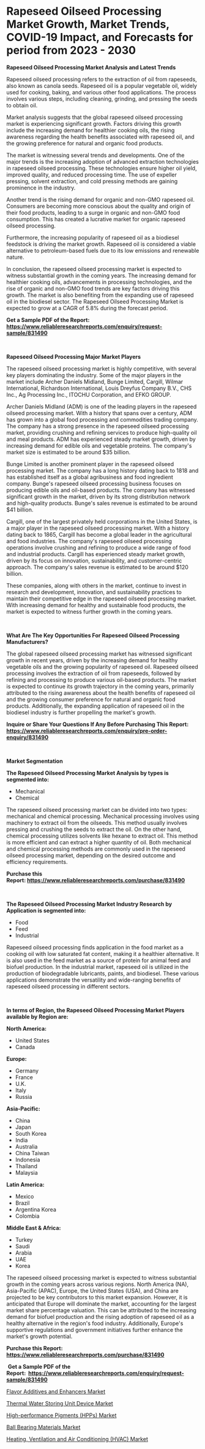 <p><h1>Rapeseed Oilseed Processing Market Growth, Market Trends, COVID-19 Impact, and Forecasts for period from 2023 - 2030</h1></p><p><strong>Rapeseed Oilseed Processing Market Analysis and Latest Trends</strong></p>
<p><p>Rapeseed oilseed processing refers to the extraction of oil from rapeseeds, also known as canola seeds. Rapeseed oil is a popular vegetable oil, widely used for cooking, baking, and various other food applications. The process involves various steps, including cleaning, grinding, and pressing the seeds to obtain oil.</p><p>Market analysis suggests that the global rapeseed oilseed processing market is experiencing significant growth. Factors driving this growth include the increasing demand for healthier cooking oils, the rising awareness regarding the health benefits associated with rapeseed oil, and the growing preference for natural and organic food products.</p><p>The market is witnessing several trends and developments. One of the major trends is the increasing adoption of advanced extraction technologies in rapeseed oilseed processing. These technologies ensure higher oil yield, improved quality, and reduced processing time. The use of expeller pressing, solvent extraction, and cold pressing methods are gaining prominence in the industry.</p><p>Another trend is the rising demand for organic and non-GMO rapeseed oil. Consumers are becoming more conscious about the quality and origin of their food products, leading to a surge in organic and non-GMO food consumption. This has created a lucrative market for organic rapeseed oilseed processing.</p><p>Furthermore, the increasing popularity of rapeseed oil as a biodiesel feedstock is driving the market growth. Rapeseed oil is considered a viable alternative to petroleum-based fuels due to its low emissions and renewable nature.</p><p>In conclusion, the rapeseed oilseed processing market is expected to witness substantial growth in the coming years. The increasing demand for healthier cooking oils, advancements in processing technologies, and the rise of organic and non-GMO food trends are key factors driving this growth. The market is also benefiting from the expanding use of rapeseed oil in the biodiesel sector. The Rapeseed Oilseed Processing Market is expected to grow at a CAGR of 5.8% during the forecast period.</p></p>
<p><strong>Get a Sample PDF of the Report:&nbsp; <a href="https://www.reliableresearchreports.com/enquiry/request-sample/831490">https://www.reliableresearchreports.com/enquiry/request-sample/831490</a></strong></p>
<p>&nbsp;</p>
<p><strong>Rapeseed Oilseed Processing Major Market Players</strong></p>
<p><p>The rapeseed oilseed processing market is highly competitive, with several key players dominating the industry. Some of the major players in the market include Archer Daniels Midland, Bunge Limited, Cargill, Wilmar International, Richardson International, Louis Dreyfus Company B.V., CHS Inc., Ag Processing Inc., ITOCHU Corporation, and EFKO GROUP.</p><p>Archer Daniels Midland (ADM) is one of the leading players in the rapeseed oilseed processing market. With a history that spans over a century, ADM has grown into a global food processing and commodities trading company. The company has a strong presence in the rapeseed oilseed processing market, providing crushing and refining services to produce high-quality oil and meal products. ADM has experienced steady market growth, driven by increasing demand for edible oils and vegetable proteins. The company's market size is estimated to be around $35 billion.</p><p>Bunge Limited is another prominent player in the rapeseed oilseed processing market. The company has a long history dating back to 1818 and has established itself as a global agribusiness and food ingredient company. Bunge's rapeseed oilseed processing business focuses on producing edible oils and oil-based products. The company has witnessed significant growth in the market, driven by its strong distribution network and high-quality products. Bunge's sales revenue is estimated to be around $41 billion.</p><p>Cargill, one of the largest privately held corporations in the United States, is a major player in the rapeseed oilseed processing market. With a history dating back to 1865, Cargill has become a global leader in the agricultural and food industries. The company's rapeseed oilseed processing operations involve crushing and refining to produce a wide range of food and industrial products. Cargill has experienced steady market growth, driven by its focus on innovation, sustainability, and customer-centric approach. The company's sales revenue is estimated to be around $120 billion.</p><p>These companies, along with others in the market, continue to invest in research and development, innovation, and sustainability practices to maintain their competitive edge in the rapeseed oilseed processing market. With increasing demand for healthy and sustainable food products, the market is expected to witness further growth in the coming years.</p></p>
<p>&nbsp;</p>
<p><strong>What Are The Key Opportunities For Rapeseed Oilseed Processing Manufacturers?</strong></p>
<p><p>The global rapeseed oilseed processing market has witnessed significant growth in recent years, driven by the increasing demand for healthy vegetable oils and the growing popularity of rapeseed oil. Rapeseed oilseed processing involves the extraction of oil from rapeseeds, followed by refining and processing to produce various oil-based products. The market is expected to continue its growth trajectory in the coming years, primarily attributed to the rising awareness about the health benefits of rapeseed oil and the growing consumer preference for natural and organic food products. Additionally, the expanding application of rapeseed oil in the biodiesel industry is further propelling the market's growth.</p></p>
<p><strong>Inquire or Share Your Questions If Any Before Purchasing This Report: <a href="https://www.reliableresearchreports.com/enquiry/pre-order-enquiry/831490">https://www.reliableresearchreports.com/enquiry/pre-order-enquiry/831490</a></strong></p>
<p>&nbsp;</p>
<p><strong>Market Segmentation</strong></p>
<p><strong>The Rapeseed Oilseed Processing Market Analysis by types is segmented into:</strong></p>
<p><ul><li>Mechanical</li><li>Chemical</li></ul></p>
<p><p>The rapeseed oilseed processing market can be divided into two types: mechanical and chemical processing. Mechanical processing involves using machinery to extract oil from the oilseeds. This method usually involves pressing and crushing the seeds to extract the oil. On the other hand, chemical processing utilizes solvents like hexane to extract oil. This method is more efficient and can extract a higher quantity of oil. Both mechanical and chemical processing methods are commonly used in the rapeseed oilseed processing market, depending on the desired outcome and efficiency requirements.</p></p>
<p><strong>Purchase this Report:&nbsp;<a href="https://www.reliableresearchreports.com/purchase/831490">https://www.reliableresearchreports.com/purchase/831490</a></strong></p>
<p>&nbsp;</p>
<p><strong>The Rapeseed Oilseed Processing Market Industry Research by Application is segmented into:</strong></p>
<p><ul><li>Food</li><li>Feed</li><li>Industrial</li></ul></p>
<p><p>Rapeseed oilseed processing finds application in the food market as a cooking oil with low saturated fat content, making it a healthier alternative. It is also used in the feed market as a source of protein for animal feed and biofuel production. In the industrial market, rapeseed oil is utilized in the production of biodegradable lubricants, paints, and biodiesel. These various applications demonstrate the versatility and wide-ranging benefits of rapeseed oilseed processing in different sectors.</p></p>
<p>&nbsp;</p>
<p><strong>In terms of Region, the Rapeseed Oilseed Processing Market Players available by Region are:</strong></p>
<p>
    <p> <strong> North America: </strong>
        <ul>
            <li>United States</li>
            <li>Canada</li>
        </ul>
        </p> 
    <p> <strong> Europe: </strong>
        <ul>
            <li>Germany</li>
            <li>France</li>
            <li>U.K.</li>
            <li>Italy</li>
            <li>Russia</li>
        </ul>
        </p> 
    <p> <strong> Asia-Pacific: </strong>
        <ul>
            <li>China</li>
            <li>Japan</li>
            <li>South Korea</li>
            <li>India</li>
            <li>Australia</li>
            <li>China Taiwan</li>
            <li>Indonesia</li>
            <li>Thailand</li>
            <li>Malaysia</li>
        </ul>
        </p> 
    <p> <strong> Latin America: </strong>
        <ul>
            <li>Mexico</li>
            <li>Brazil</li>
            <li>Argentina Korea</li>
            <li>Colombia</li>
        </ul>
        </p> 
    <p> <strong> Middle East & Africa: </strong>
        <ul>
            <li>Turkey</li>
            <li>Saudi</li>
            <li>Arabia</li>
            <li>UAE</li>
            <li>Korea</li>
        </ul>
    </p>
    </p>
<p><p>The rapeseed oilseed processing market is expected to witness substantial growth in the coming years across various regions. North America (NA), Asia-Pacific (APAC), Europe, the United States (USA), and China are projected to be key contributors to this market expansion. However, it is anticipated that Europe will dominate the market, accounting for the largest market share percentage valuation. This can be attributed to the increasing demand for biofuel production and the rising adoption of rapeseed oil as a healthy alternative in the region's food industry. Additionally, Europe's supportive regulations and government initiatives further enhance the market's growth potential.</p></p>
<p><strong>Purchase this Report: <a href="https://www.reliableresearchreports.com/purchase/831490">https://www.reliableresearchreports.com/purchase/831490</a></strong></p>
<p>&nbsp;<strong>Get a Sample PDF of the Report:&nbsp;&nbsp;<a href="https://www.reliableresearchreports.com/enquiry/request-sample/831490">https://www.reliableresearchreports.com/enquiry/request-sample/831490</a></strong></p>
<p><strong></strong></p>
<p><p><a href="https://github.com/GroverBarry/Market-Research-Report-List-2/blob/main/flavor-additives-and-enhancers-market.md">Flavor Additives and Enhancers Market</a></p><p><a href="https://www.linkedin.com/pulse/decoding-thermal-water-storing-unit-device-market-deep/">Thermal Water Storing Unit Device Market</a></p><p><a href="https://medium.com/@pinkierau1998/high-performance-pigments-hpps-market-focuses-on-market-share-size-and-projected-forecast-till-783df82cfe9c">High-performance Pigments (HPPs) Market</a></p><p><a href="https://www.linkedin.com/pulse/ball-bearing-materials-market-research-report-provides/">Ball Bearing Materials Market</a></p><p><a href="https://medium.com/@guyskiles1918/heating-ventilation-and-air-conditioning-hvac-market-size-cagr-trends-2024-2030-40d67481ee60">Heating, Ventilation and Air Conditioning (HVAC) Market</a></p></p>